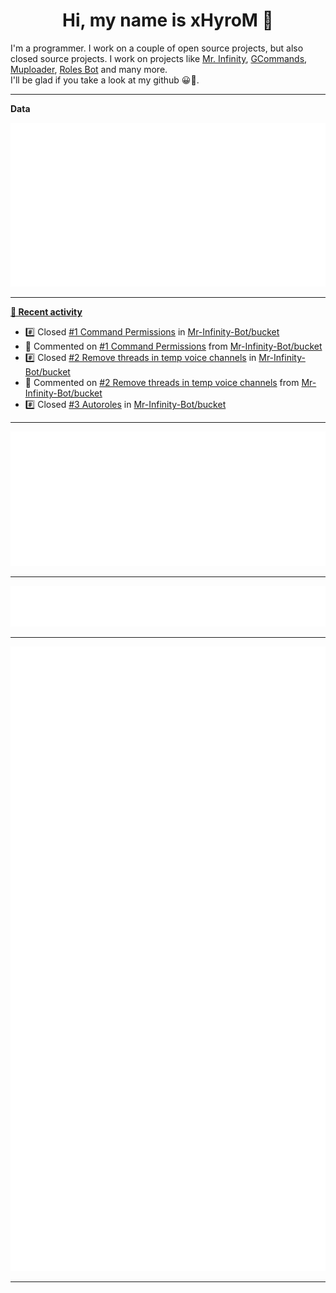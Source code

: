 <p align="center">
    <!-- <img src="https://avatars.githubusercontent.com/u/56601352" width="192" alt="hyro's pfp" /> -->
    <h1 align="center">Hi, my name is xHyroM 👋</h1>
</p>

I'm a programmer. I work on a couple of open source projects, but also closed source projects. I work on projects like [Mr. Infinity](https://discord.com/oauth2/authorize?client_id=720321585625694239&scope=bot%20applications.commands&permissions=8&redirect_uri=https://blobs.gq/imanager&prompt=consent&response_type=code), [GCommands](https://github.com/Garlic-Team/GCommands), [Muploader](https://github.com/xHyroM/Muploder), [Roles Bot](https://github.com/xHyroM/roles-bot) and many more.  
I'll be glad if you take a look at my github 😀👀.

___
**Data**

<img src="https://github.com/xHyroM/xHyroM/blob/master/.cache/base.svg">

___

**[📰 Recent activity](https://github.com/xHyroM)**
* #️⃣ Closed [#1 Command Permissions](https://github.com/Mr-Infinity-Bot/bucket/issues/1) in [Mr-Infinity-Bot/bucket](https://github.com/Mr-Infinity-Bot/bucket)
* 💬 Commented on [#1 Command Permissions](https://github.com/Mr-Infinity-Bot/bucket/issues/1) from [Mr-Infinity-Bot/bucket](https://github.com/Mr-Infinity-Bot/bucket)
* #️⃣ Closed [#2 Remove threads in temp voice channels](https://github.com/Mr-Infinity-Bot/bucket/issues/2) in [Mr-Infinity-Bot/bucket](https://github.com/Mr-Infinity-Bot/bucket)
* 💬 Commented on [#2 Remove threads in temp voice channels](https://github.com/Mr-Infinity-Bot/bucket/issues/2) from [Mr-Infinity-Bot/bucket](https://github.com/Mr-Infinity-Bot/bucket)
* #️⃣ Closed [#3 Autoroles](https://github.com/Mr-Infinity-Bot/bucket/issues/3) in [Mr-Infinity-Bot/bucket](https://github.com/Mr-Infinity-Bot/bucket)


___

<img src="https://github.com/xHyroM/xHyroM/blob/master/.cache/isocalendar.svg">

___

<img src="https://github.com/xHyroM/xHyroM/blob/master/.cache/languages.svg">

___

<img src="https://github.com/xHyroM/xHyroM/blob/master/.cache/achievements.svg">

___
